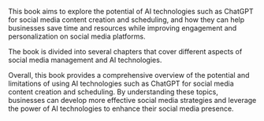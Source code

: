 

This book aims to explore the potential of AI technologies such as ChatGPT for social media content creation and scheduling, and how they can help businesses save time and resources while improving engagement and personalization on social media platforms.

The book is divided into several chapters that cover different aspects of social media management and AI technologies.

Overall, this book provides a comprehensive overview of the potential and limitations of using AI technologies such as ChatGPT for social media content creation and scheduling. By understanding these topics, businesses can develop more effective social media strategies and leverage the power of AI technologies to enhance their social media presence.
